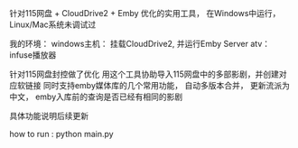 针对115网盘 + CloudDrive2 + Emby 优化的实用工具， 在Windows中运行， Linux/Mac系统未调试过

我的环境：
windows主机： 挂载CloudDrive2, 并运行Emby Server
atv： infuse播放器

针对115网盘封控做了优化
用这个工具协助导入115网盘中的多部影剧，并创建对应软链接
同时支持emby媒体库的几个常用功能， 自动多版本合并， 更新流派为中文， emby入库前的查询是否已经有相同的影剧

具体功能说明后续更新

how to run :  python main.py

